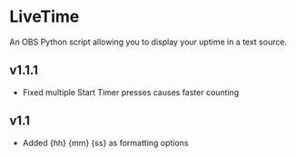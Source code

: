 # LiveTime
An OBS Python script allowing you to display your uptime in a text source.

## v1.1.1
- Fixed multiple Start Timer presses causes faster counting

## v1.1
- Added {hh} {mm} {ss} as formatting options
